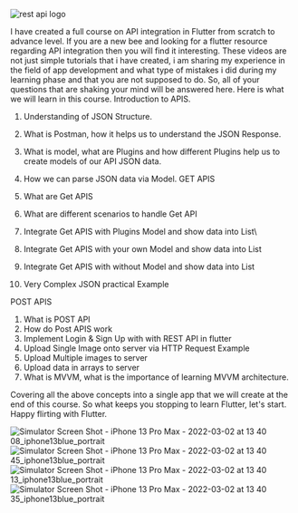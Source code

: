 ![rest api logo](https://user-images.githubusercontent.com/47206155/156525375-e7bf5e18-1fba-49a1-86aa-bfa64f91d5e4.png)


I have created a full course on API integration in Flutter from scratch to advance level. If you are a new bee and looking for a flutter resource regarding API integration then you will find it interesting. These videos are not just simple tutorials that i have created, i am sharing my experience in the field of app development and what type of mistakes i did during my learning phase and that you are not supposed to do. So, all of your questions that are shaking your mind will be answered here.
Here is what we will learn in this course.
 Introduction to APIS.
1. Understanding of JSON Structure.
2. What is Postman, how it helps us to understand the JSON Response.
3. What is model, what are Plugins and how  different Plugins help us to create models of our API JSON data. 
4. How we can parse JSON data via Model.
GET APIS

1. What are Get APIS 
2. What are different scenarios to handle Get API
3. Integrate Get APIS with Plugins Model and show data into List\
4. Integrate Get APIS with your own Model and show data into List
5. Integrate Get APIS with without Model and show data into List
6. Very Complex JSON practical Example

POST APIS
1. What is POST API
2. How do Post APIS work 
3. Implement Login & Sign Up with with REST API in flutter
4. Upload Single Image onto server via HTTP Request Example 
5. Upload Multiple images to server 
6. Upload data in arrays to server 
7. What is MVVM, what is the importance of learning MVVM architecture. 

Covering all the above concepts into a single app that we will create at the end of this course.
So what keeps you stopping to learn Flutter, let's start.
Happy flirting with Flutter.

![Simulator Screen Shot - iPhone 13 Pro Max - 2022-03-02 at 13 40 08_iphone13blue_portrait](https://user-images.githubusercontent.com/47206155/156328036-4525a427-5eff-4230-9afc-7122bf953982.png)
![Simulator Screen Shot - iPhone 13 Pro Max - 2022-03-02 at 13 40 45_iphone13blue_portrait](https://user-images.githubusercontent.com/47206155/156328094-95ce1160-6c54-4b27-8f5a-01e1f18217ef.png)
![Simulator Screen Shot - iPhone 13 Pro Max - 2022-03-02 at 13 40 13_iphone13blue_portrait](https://user-images.githubusercontent.com/47206155/156328072-6dfcb9a6-67b6-4518-afda-75629beea632.png)
![Simulator Screen Shot - iPhone 13 Pro Max - 2022-03-02 at 13 40 35_iphone13blue_portrait](https://user-images.githubusercontent.com/47206155/156328080-fd9fd491-854f-4c8c-b3a4-33e8083e58aa.png)
